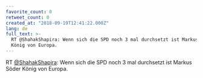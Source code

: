 ```yaml
---
favorite_count: 0
retweet_count: 0
created_at: "2018-09-19T12:41:22.000Z"
lang: de
full_text: >-
  RT @ShahakShapira: Wenn sich die SPD noch 3 mal durchsetzt ist Markus Söder
  König von Europa.
---
```


RT [@ShahakShapira](https://twitter.com/ShahakShapira): Wenn sich die SPD noch 3
mal durchsetzt ist Markus Söder König von Europa.
